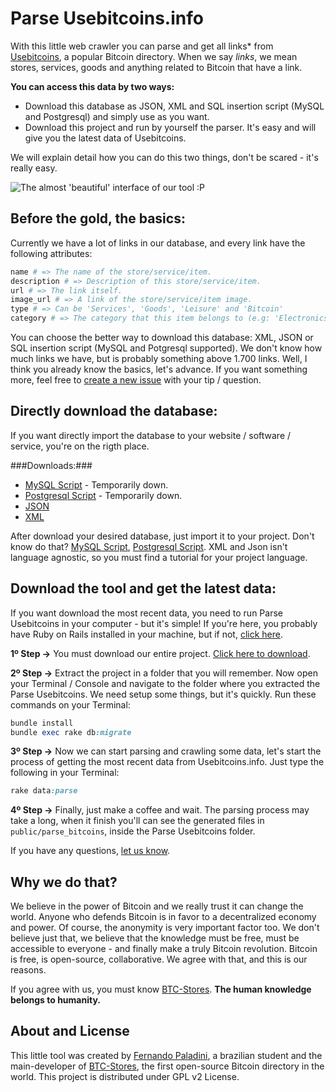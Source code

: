 Parse Usebitcoins.info
=================

With this little web crawler you can parse and get all links* from [Usebitcoins](http://www.usebitcoins.info), a popular Bitcoin directory. When we say _links_, we mean stores, services, goods and anything related to Bitcoin that have a link. 

**You can access this data by two ways:**

* Download this database as JSON, XML and SQL insertion script (MySQL and Postgresql) and simply use as you want.
* Download this project and run by yourself the parser. It's easy and will give you the latest data of Usebitcoins.

We will explain detail how you can do this two things, don't be scared - it's really easy.

![The almost 'beautiful' interface of our tool :P](http://farm4.staticflickr.com/3811/11920259715_374a2e788d_b.jpg)

Before the gold, the basics:
---------------
Currently we have a lot of links in our database, and every link have the following attributes:
```ruby
name # => The name of the store/service/item.
description # => Description of this store/service/item.
url # => The link itself.
image_url # => A link of the store/service/item image.
type # => Can be 'Services', 'Goods', 'Leisure' and 'Bitcoin'
category # => The category that this item belongs to (e.g: 'Electronics', 'Hosting services')
```

You can choose the better way to download this database: XML, JSON or SQL insertion script (MySQL and Potgresql supported). We don't know how much links we have, but is probably something above 1.700 links. Well, I think you already know the basics, let's advance. If you want something more, feel free to [create a new issue](https://github.com/paladini/parse-usebitcoins/issues) with your tip / question. 

Directly download the database:
---------------
If you want directly import the database to your website / software / service, you're on the rigth place. 

###Downloads:###

* [MySQL Script](#) - Temporarily down.
* [Postgresql Script](#) - Temporarily down.
* [JSON](https://github.com/paladini/parse-usebitcoins/raw/master/public/parse_usebitcoins/data.json)
* [XML](https://github.com/paladini/parse-usebitcoins/raw/master/public/parse_usebitcoins/data.xml)

After download your desired database, just import it to your project. Don't know do that? [MySQL Script](http://dev.mysql.com/doc/refman/5.0/en/mysql-batch-commands.html), [Postgresql Script](http://stackoverflow.com/questions/9736085/run-a-postgresql-sql-file-using-command-line-args). XML and Json isn't language agnostic, so you must find a tutorial for your project language.  

Download the tool and get the latest data:
---------------
If you want download the most recent data, you need to run Parse Usebitcoins in your computer - but it's simple! If you're here, you probably have Ruby on Rails installed in your machine, but if not, [click here](http://rubyonrails.org/download). 

**1º Step ->** You must download our entire project. [Click here to download](https://github.com/paladini/parse-usebitcoins/archive/master.zip).

**2º Step ->** Extract the project in a folder that you will remember. Now open your Terminal / Console and navigate to the folder where you extracted the Parse Usebitcoins. We need setup some things, but it's quickly. Run these commands on your Terminal:
```ruby
bundle install
bundle exec rake db:migrate
```

**3º Step ->** Now we can start parsing and crawling some data, let's start the process of getting the most recent data from Usebitcoins.info. Just type the following in your Terminal:
```ruby 
rake data:parse
```

**4º Step ->** Finally, just make a coffee and wait. The parsing process may take a long, when it finish you'll can see the generated files in `public/parse_bitcoins`, inside the Parse Usebitcoins folder.

If you have any questions, [let us know](https://github.com/paladini/parse-usebitcoins/issues/new).

Why we do that?
---------------
We believe in the power of Bitcoin and we really trust it can change the world. Anyone who defends Bitcoin is in favor to a decentralized economy and power. Of course, the anonymity is very important factor too. We don't believe just that, we believe that the knowledge must be free, must be accessible to everyone - and finally make a truly Bitcoin revolution. Bitcoin is free, is open-source, collaborative. We agree with that, and this is our reasons. 

If you agree with us, you must know [BTC-Stores](http://www.btc-stores.com). **The human knowledge belongs to humanity.**

About and License
---------------
This little tool was created by [Fernando Paladini](http://fpaladini.blogspot.com), a brazilian student and the main-developer of [BTC-Stores](http://www.btc-stores.com), the first open-source Bitcoin directory in the world. This project is distributed under GPL v2 License. 
